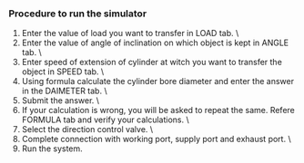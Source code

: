 ### Procedure to run the simulator
1) Enter the value of load you want to transfer in LOAD tab. \
2) Enter the value of angle of inclination on which object is kept in ANGLE tab. \
3) Enter speed of extension of cylinder at witch you want to transfer the object in SPEED tab. \
4) Using formula calculate the cylinder bore diameter and enter the answer in the DAIMETER tab. \
5) Submit the answer. \
6) If your calculation is wrong, you will be asked to repeat the same. Refere FORMULA tab and verify your calculations. \
7) Select the direction control valve. \
8) Complete connection with working port, supply port and exhaust port. \
9) Run the system.